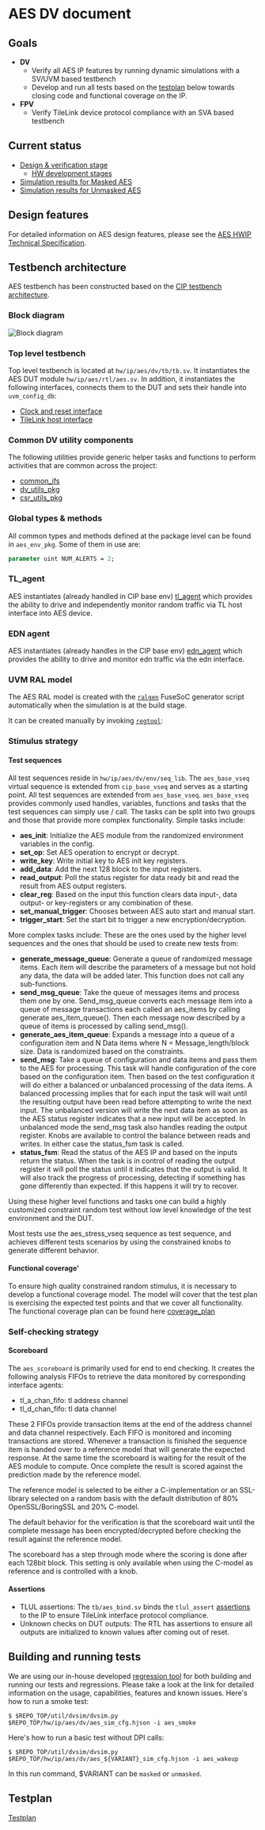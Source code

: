 # AES DV document

## Goals
* **DV**
  * Verify all AES IP features by running dynamic simulations with a SV/UVM based testbench
  * Develop and run all tests based on the [testplan](#testplan) below towards closing code and functional coverage on the IP.
* **FPV**
  * Verify TileLink device protocol compliance with an SVA based testbench

## Current status
* [Design & verification stage](../../../README.md)
  * [HW development stages](../../../../doc/project_governance/development_stages.md)
* [Simulation results for Masked AES](https://reports.opentitan.org/hw/ip/aes_masked/dv/latest/report.html)
* [Simulation results for Unmasked AES](https://reports.opentitan.org/hw/ip/aes_unmasked/dv/latest/report.html)

## Design features
For detailed information on AES design features, please see the [AES HWIP Technical Specification](../README.md).

## Testbench architecture
AES testbench has been constructed based on the [CIP testbench architecture](../../../dv/sv/cip_lib/README.md).

### Block diagram
![Block diagram](./doc/aes_tb.svg)

### Top level testbench
Top level testbench is located at `hw/ip/aes/dv/tb/tb.sv`.
It instantiates the AES DUT module `hw/ip/aes/rtl/aes.sv`.
In addition, it instantiates the following interfaces, connects them to the DUT and sets their handle into `uvm_config_db`:
* [Clock and reset interface](../../../dv/sv/common_ifs/README.md)
* [TileLink host interface](../../../dv/sv/tl_agent/README.md)


### Common DV utility components
The following utilities provide generic helper tasks and functions to perform activities that are common across the project:
* [common_ifs](../../../dv/sv/common_ifs/README.md)
* [dv_utils_pkg](../../../dv/sv/dv_utils/README.md)
* [csr_utils_pkg](../../../dv/sv/csr_utils/README.md)

### Global types & methods
All common types and methods defined at the package level can be found in `aes_env_pkg`.
Some of them in use are:
```systemverilog
parameter uint NUM_ALERTS = 2;
```

### TL_agent
AES instantiates (already handled in CIP base env) [tl_agent](../../../dv/sv/tl_agent/README.md)
which provides the ability to drive and independently monitor random traffic via
TL host interface into AES device.

### EDN agent

AES instantiates (already handles in the CIP base env) [edn_agent](../../edn/dv/README.md)
which provides the ability to drive and monitor edn traffic via the edn interface.

### UVM RAL model
The AES RAL model is created with the [`ralgen`](../../../dv/tools/ralgen/README.md) FuseSoC generator script automatically when the simulation is at the build stage.

It can be created manually by invoking [`regtool`](../../../../util/reggen/doc/setup_and_use.md):

### Stimulus strategy
#### Test sequences
All test sequences reside in `hw/ip/aes/dv/env/seq_lib`.
The `aes_base_vseq` virtual sequence is extended from `cip_base_vseq` and serves as a starting point.
All test sequences are extended from `aes_base_vseq`.
`aes_base_vseq` provides commonly used handles, variables, functions and tasks that the test sequences can simply use / call.
The tasks can be split into two groups and those that provide more complex functionality.
Simple tasks include:
* **aes_init**:    Initialize the AES module from the randomized environment variables in the config.
* **set_op**:      Set AES operation to encrypt or decrypt.
* **write_key**:   Write initial key to AES init key registers.
* **add_data**:    Add the next 128 block to the input registers.
* **read_output**:  Poll the status register for data ready bit and read the result from AES output registers.
* **clear_reg**:  Based on the input this function clears data input-, data output- or key-registers or any combination of these.
* **set_manual_trigger**: Chooses between AES auto start and manual start.
* **trigger_start**:  Set the start bit to trigger a new encryption/decryption.

More complex tasks include:
These are the ones used by the higher level sequences and the ones that should be used to create new tests from:
* **generate_message_queue**: Generate a queue of randomized message items.
Each item will describe the parameters of a message but not hold any data, the data will be added later.
This function does not call any sub-functions.
* **send_msg_queue**: Take the queue of messages items and process them one by one.
Send_msg_queue converts each message item into a queue of message transactions each called an aes_items by calling generate aes_item_queue().
Then each message now described by a queue of items is processed by calling send_msg().
* **generate_aes_item_queue**: Expands a message into a queue of a configuration item and N Data items where N = Message_length/block size.
Data is randomized based on the constraints.
* **send_msg**: Take a queue of configuration and data items and pass them to the AES for processing.
This task will handle configuration of the core based on the configuration item.
Then based on the test configuration it will do either a balanced or unbalanced processing of the data items.
A balanced processing implies that for each input the task will wait until the resulting output have been read before attempting to write the next input.
The unbalanced version will write the next data item as soon as the AES status register indicates that a new input will be accepted.
In unbalanced mode the send_msg task also handles reading the output register.
Knobs are available to control the balance between reads and writes.
In either case the status_fsm task is called.
* **status_fsm**: Read the status of the AES IP and based on the inputs return the status.
When the task is in control of reading the output register it will poll the status until it indicates that the output is valid.
It will also track the progress of processing, detecting if something has gone differently than expected.
If this happens it will try to recover.

Using these higher level functions and tasks one can build a highly customized constraint random test without low level knowledge of the test environment and the DUT.

Most tests use the aes_stress_vseq sequence as test sequence, and achieves different tests scenarios by using the constrained knobs to generate different behavior.


#### Functional coverage'
To ensure high quality constrained random stimulus, it is necessary to develop a functional coverage model.
The model will cover that the test plan is exercising the expected test points and that  we cover all functionality.
The functional coverage plan can be found here [coverage_plan](#testplan)



### Self-checking strategy
#### Scoreboard
The `aes_scoreboard` is primarily used for end to end checking.
It creates the following analysis FIFOs to retrieve the data monitored by corresponding interface agents:
* tl_a_chan_fifo: tl address channel
* tl_d_chan_fifo: tl data channel

These 2 FIFOs provide transaction items at the end of the address channel and data channel respectively.
Each FIFO is monitored and incoming transactions are stored.
Whenever a transaction is finished the sequence item is handed over to a reference model that will generate the expected response.
At the same time the scoreboard is waiting for the result of the AES module to compute.
Once complete the result is scored against the prediction made by the reference model.

The reference model is selected to be either a C-implementation or an SSL-library selected on a random basis with the default distribution of 80% OpenSSL/BoringSSL and  20% C-model.

The default behavior for the verification is that the scoreboard wait until the complete message has been encrypted/decrypted before checking the result against the reference model.

The scoreboard has a step through mode where the scoring is done after each 128bit block.
This setting is only available when using the C-model as reference and is controlled with a knob.

#### Assertions
* TLUL assertions: The `tb/aes_bind.sv` binds the `tlul_assert` [assertions](../../tlul/doc/TlulProtocolChecker.md) to the IP to ensure TileLink interface protocol compliance.
* Unknown checks on DUT outputs: The RTL has assertions to ensure all outputs are initialized to known values after coming out of reset.

## Building and running tests
We are using our in-house developed [regression tool](../../../../util/dvsim/README.md) for both building and running our tests and regressions.
Please take a look at the link for detailed information on the usage, capabilities, features and known issues.
Here's how to run a smoke test:
```console
$ $REPO_TOP/util/dvsim/dvsim.py $REPO_TOP/hw/ip/aes/dv/aes_sim_cfg.hjson -i aes_smoke
```
Here's how to run a basic test without DPI calls:
```console
$ $REPO_TOP/util/dvsim/dvsim.py $REPO_TOP/hw/ip/aes/dv/aes_${VARIANT}_sim_cfg.hjson -i aes_wakeup
```
In this run command, $VARIANT can be `masked` or `unmasked`.
## Testplan
[Testplan](../data/aes_testplan.hjson)
